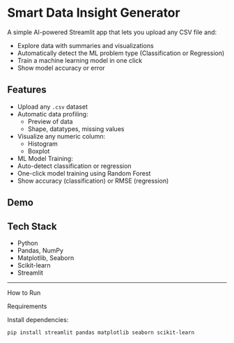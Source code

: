 #  Smart Data Insight Generator

A simple AI-powered Streamlit app that lets you upload any CSV file and:
-  Explore data with summaries and visualizations
-  Automatically detect the ML problem type (Classification or Regression)
-  Train a machine learning model in one click
-  Show model accuracy or error

## Features

- Upload any `.csv` dataset
- Automatic data profiling:
  - Preview of data
  - Shape, datatypes, missing values
- Visualize any numeric column:
  - Histogram
  - Boxplot
-  ML Model Training:
  - Auto-detect classification or regression
  - One-click model training using Random Forest
  - Show accuracy (classification) or RMSE (regression)


##  Demo


##  Tech Stack

-  Python
-  Pandas, NumPy
-  Matplotlib, Seaborn
-  Scikit-learn
-  Streamlit

---

How to Run

Requirements

Install dependencies:

```bash
pip install streamlit pandas matplotlib seaborn scikit-learn
